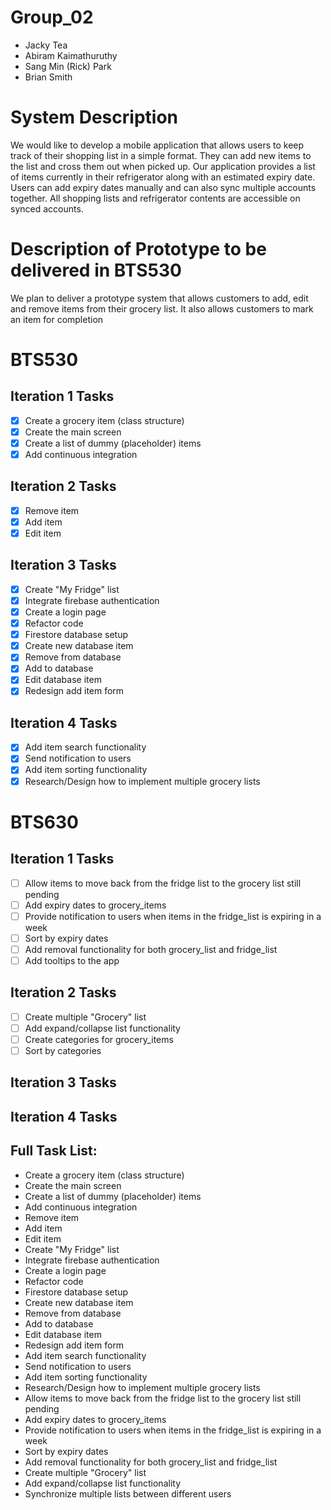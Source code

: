 ﻿# Group_02
- Jacky Tea
- Abiram Kaimathuruthy
- Sang Min (Rick) Park
- Brian Smith

# System Description
We would like to develop a mobile application that allows users to keep track of their shopping list in a simple format. They can add new items to the list and cross them out when picked up. Our application provides a list of items currently in their refrigerator along with an estimated expiry date. Users can add expiry dates manually and can also sync multiple accounts together. All shopping lists and refrigerator contents are accessible on synced accounts.

# Description of Prototype to be delivered in BTS530
We plan to deliver a prototype system that allows customers to add, edit and remove items from their grocery list. It also allows customers to mark an item for completion 

# BTS530

## Iteration 1 Tasks

- [x] Create a grocery item (class structure)
- [x] Create the main screen
- [x] Create a list of dummy (placeholder) items
- [x] Add continuous integration

## Iteration 2 Tasks

- [x] Remove item
- [x] Add item
- [x] Edit item

## Iteration 3 Tasks

- [x] Create "My Fridge" list
- [x] Integrate firebase authentication
- [x] Create a login page
- [x] Refactor code
- [x] Firestore database setup
- [x] Create new database item
- [x] Remove from database
- [x] Add to database
- [x] Edit database item
- [x] Redesign add item form

## Iteration 4 Tasks

- [x] Add item search functionality
- [x] Send notification to users
- [x] Add item sorting functionality
- [x] Research/Design how to implement multiple grocery lists

# BTS630

## Iteration 1 Tasks

- [ ] Allow items to move back from the fridge list to the grocery list still pending
- [ ] Add expiry dates to grocery_items
- [ ] Provide notification to users when items in the fridge_list is expiring in a week
- [ ] Sort by expiry dates
- [ ] Add removal functionality for both grocery_list and fridge_list
- [ ] Add tooltips to the app

## Iteration 2 Tasks

- [ ] Create multiple "Grocery" list
- [ ] Add expand/collapse list functionality
- [ ] Create categories for grocery_items
- [ ] Sort by categories

## Iteration 3 Tasks



## Iteration 4 Tasks


## Full Task List:
- Create a grocery item (class structure)
- Create the main screen
- Create a list of dummy (placeholder) items
- Add continuous integration
- Remove item
- Add item
- Edit item
- Create "My Fridge" list
- Integrate firebase authentication
- Create a login page
- Refactor code
- Firestore database setup
- Create new database item
- Remove from database
- Add to database
- Edit database item
- Redesign add item form
- Add item search functionality
- Send notification to users
- Add item sorting functionality
- Research/Design how to implement multiple grocery lists
- Allow items to move back from the fridge list to the grocery list still pending
- Add expiry dates to grocery_items
- Provide notification to users when items in the fridge_list is expiring in a week
- Sort by expiry dates
- Add removal functionality for both grocery_list and fridge_list
- Create multiple "Grocery" list
- Add expand/collapse list functionality
- Synchronize multiple lists between different users

